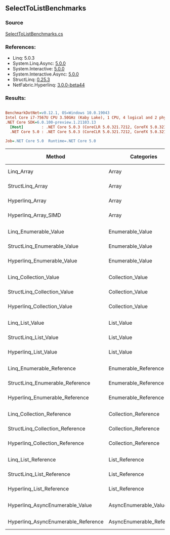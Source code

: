 ﻿## SelectToListBenchmarks

### Source
[SelectToListBenchmarks.cs](../NetFabric.Hyperlinq.Benchmarks/Benchmarks/SelectToListBenchmarks.cs)

### References:
- Linq: 5.0.3
- System.Linq.Async: [5.0.0](https://www.nuget.org/packages/System.Linq.Async/5.0.0)
- System.Interactive: [5.0.0](https://www.nuget.org/packages/System.Interactive/5.0.0)
- System.Interactive.Async: [5.0.0](https://www.nuget.org/packages/System.Interactive.Async/5.0.0)
- StructLinq: [0.25.3](https://www.nuget.org/packages/StructLinq/0.25.3)
- NetFabric.Hyperlinq: [3.0.0-beta44](https://www.nuget.org/packages/NetFabric.Hyperlinq/3.0.0-beta44)

### Results:
``` ini

BenchmarkDotNet=v0.12.1, OS=Windows 10.0.19043
Intel Core i7-7567U CPU 3.50GHz (Kaby Lake), 1 CPU, 4 logical and 2 physical cores
.NET Core SDK=6.0.100-preview.1.21103.13
  [Host]        : .NET Core 5.0.3 (CoreCLR 5.0.321.7212, CoreFX 5.0.321.7212), X64 RyuJIT
  .NET Core 5.0 : .NET Core 5.0.3 (CoreCLR 5.0.321.7212, CoreFX 5.0.321.7212), X64 RyuJIT

Job=.NET Core 5.0  Runtime=.NET Core 5.0  

```
|                              Method |                Categories | Count |        Mean |     Error |     StdDev |      Median | Ratio | RatioSD |  Gen 0 | Gen 1 | Gen 2 | Allocated |
|------------------------------------ |-------------------------- |------ |------------:|----------:|-----------:|------------:|------:|--------:|-------:|------:|------:|----------:|
|                          Linq_Array |                     Array |   100 |   253.61 ns |  1.216 ns |   1.078 ns |   253.58 ns |  1.00 |    0.00 | 0.2408 |     - |     - |     504 B |
|                    StructLinq_Array |                     Array |   100 |   240.35 ns |  0.978 ns |   0.867 ns |   240.29 ns |  0.95 |    0.00 | 0.2179 |     - |     - |     456 B |
|                     Hyperlinq_Array |                     Array |   100 |   233.42 ns |  0.858 ns |   0.803 ns |   233.15 ns |  0.92 |    0.00 | 0.2179 |     - |     - |     456 B |
|                Hyperlinq_Array_SIMD |                     Array |   100 |    92.40 ns |  0.458 ns |   0.406 ns |    92.34 ns |  0.36 |    0.00 | 0.2180 |     - |     - |     456 B |
|                                     |                           |       |             |           |            |             |       |         |        |       |       |           |
|               Linq_Enumerable_Value |          Enumerable_Value |   100 | 1,041.43 ns |  3.515 ns |   3.116 ns | 1,040.74 ns |  1.00 |    0.00 | 0.6065 |     - |     - |    1272 B |
|         StructLinq_Enumerable_Value |          Enumerable_Value |   100 | 1,063.21 ns |  4.399 ns |   3.899 ns | 1,063.23 ns |  1.02 |    0.00 | 0.2327 |     - |     - |     488 B |
|          Hyperlinq_Enumerable_Value |          Enumerable_Value |   100 |   608.65 ns |  5.087 ns |   4.248 ns |   608.84 ns |  0.58 |    0.00 | 0.2174 |     - |     - |     456 B |
|                                     |                           |       |             |           |            |             |       |         |        |       |       |           |
|               Linq_Collection_Value |          Collection_Value |   100 | 1,080.18 ns |  5.664 ns |   5.021 ns | 1,079.65 ns |  1.00 |    0.00 | 0.6065 |     - |     - |    1272 B |
|         StructLinq_Collection_Value |          Collection_Value |   100 | 1,014.86 ns |  3.208 ns |   2.679 ns | 1,015.04 ns |  0.94 |    0.01 | 0.2327 |     - |     - |     488 B |
|          Hyperlinq_Collection_Value |          Collection_Value |   100 |   254.47 ns |  0.771 ns |   0.684 ns |   254.55 ns |  0.24 |    0.00 | 0.2179 |     - |     - |     456 B |
|                                     |                           |       |             |           |            |             |       |         |        |       |       |           |
|                     Linq_List_Value |                List_Value |   100 |   476.58 ns |  8.462 ns |  12.403 ns |   471.41 ns |  1.00 |    0.00 | 0.2441 |     - |     - |     512 B |
|               StructLinq_List_Value |                List_Value |   100 |   404.32 ns |  1.011 ns |   0.946 ns |   404.40 ns |  0.84 |    0.02 | 0.2179 |     - |     - |     456 B |
|                Hyperlinq_List_Value |                List_Value |   100 |   716.97 ns |  2.596 ns |   2.301 ns |   717.30 ns |  1.49 |    0.04 | 0.2174 |     - |     - |     456 B |
|                                     |                           |       |             |           |            |             |       |         |        |       |       |           |
|           Linq_Enumerable_Reference |      Enumerable_Reference |   100 |   862.70 ns |  2.807 ns |   2.488 ns |   863.12 ns |  1.00 |    0.00 | 0.6075 |     - |     - |    1272 B |
|     StructLinq_Enumerable_Reference |      Enumerable_Reference |   100 |   862.81 ns |  2.362 ns |   1.973 ns |   862.31 ns |  1.00 |    0.00 | 0.2327 |     - |     - |     488 B |
|      Hyperlinq_Enumerable_Reference |      Enumerable_Reference |   100 |   928.89 ns |  5.865 ns |   5.486 ns |   927.72 ns |  1.08 |    0.01 | 0.2327 |     - |     - |     488 B |
|                                     |                           |       |             |           |            |             |       |         |        |       |       |           |
|           Linq_Collection_Reference |      Collection_Reference |   100 |   888.21 ns | 16.842 ns |  34.403 ns |   871.97 ns |  1.00 |    0.00 | 0.6075 |     - |     - |    1272 B |
|     StructLinq_Collection_Reference |      Collection_Reference |   100 |   811.46 ns |  4.436 ns |   3.704 ns |   812.39 ns |  0.88 |    0.04 | 0.2327 |     - |     - |     488 B |
|      Hyperlinq_Collection_Reference |      Collection_Reference |   100 |   604.53 ns |  3.046 ns |   2.850 ns |   604.67 ns |  0.66 |    0.03 | 0.2327 |     - |     - |     488 B |
|                                     |                           |       |             |           |            |             |       |         |        |       |       |           |
|                 Linq_List_Reference |            List_Reference |   100 |   488.13 ns |  1.409 ns |   1.318 ns |   487.52 ns |  1.00 |    0.00 | 0.2441 |     - |     - |     512 B |
|           StructLinq_List_Reference |            List_Reference |   100 |   809.28 ns |  2.379 ns |   2.226 ns |   809.99 ns |  1.66 |    0.01 | 0.2327 |     - |     - |     488 B |
|            Hyperlinq_List_Reference |            List_Reference |   100 |   736.16 ns | 14.615 ns |  20.961 ns |   726.79 ns |  1.52 |    0.05 | 0.2174 |     - |     - |     456 B |
|                                     |                           |       |             |           |            |             |       |         |        |       |       |           |
|     Hyperlinq_AsyncEnumerable_Value |     AsyncEnumerable_Value |   100 | 3,239.23 ns |  5.002 ns |   4.177 ns | 3,239.25 ns |     ? |       ? | 0.5798 |     - |     - |    1216 B |
|                                     |                           |       |             |           |            |             |       |         |        |       |       |           |
| Hyperlinq_AsyncEnumerable_Reference | AsyncEnumerable_Reference |   100 | 4,100.41 ns | 80.671 ns | 104.895 ns | 4,072.31 ns |     ? |       ? | 0.5951 |     - |     - |    1256 B |
